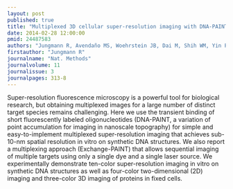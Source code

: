 ```yaml
---
layout: post
published: true
title: "Multiplexed 3D cellular super-resolution imaging with DNA-PAINT and Exchange-PAINT."
date: 2014-02-28 12:00:00
pmid: 24487583
authors: "Jungmann R, Avendaño MS, Woehrstein JB, Dai M, Shih WM, Yin P"
firstauthor: "Jungmann R"
journalname: "Nat. Methods"
journalvolume: 11
journalissue: 3
journalpages: 313-8
---
```


Super-resolution fluorescence microscopy is a powerful tool for biological research, but obtaining multiplexed images for a large number of distinct target species remains challenging. Here we use the transient binding of short fluorescently labeled oligonucleotides (DNA-PAINT, a variation of point accumulation for imaging in nanoscale topography) for simple and easy-to-implement multiplexed super-resolution imaging that achieves sub-10-nm spatial resolution in vitro on synthetic DNA structures. We also report a multiplexing approach (Exchange-PAINT) that allows sequential imaging of multiple targets using only a single dye and a single laser source. We experimentally demonstrate ten-color super-resolution imaging in vitro on synthetic DNA structures as well as four-color two-dimensional (2D) imaging and three-color 3D imaging of proteins in fixed cells.


